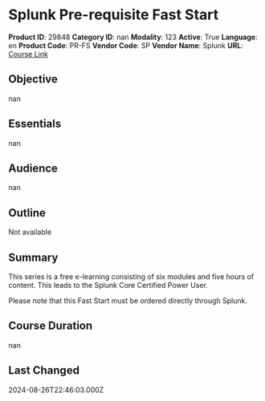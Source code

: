 # Splunk Pre-requisite Fast Start

**Product ID**: 29848
**Category ID**: nan
**Modality**: 123
**Active**: True
**Language**: en
**Product Code**: PR-FS
**Vendor Code**: SP
**Vendor Name**: Splunk
**URL**: [Course Link](https://www.fastlaneus.com/product/splunk-pr-fs)

## Objective
nan

## Essentials
nan

## Audience
nan

## Outline
Not available

## Summary
This series is a free e-learning consisting of six modules and five hours of content. This leads to the Splunk Core Certified Power User.

Please note that this Fast Start must be ordered directly through Splunk. 

## Course Duration
nan

## Last Changed
2024-08-26T22:46:03.000Z
